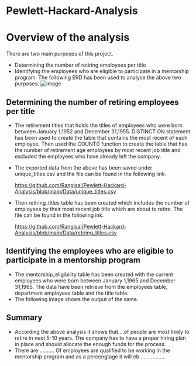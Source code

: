 # Pewlett-Hackard-Analysis

# Overview of the analysis
  There are two main purposes of this project. 
  - Determining the number of retiring employees per title 
  - Identifying the employees who are eligible to participate in a mentorship program.
  The following ERD has been used to analyse the above two purposes.
  ![image](https://user-images.githubusercontent.com/93173498/146663845-076b8bf1-4c0f-4277-9311-6af3018017d0.png)

## Determining the number of retiring employees per title

- The retirement titles that holds the titles of employees who were born between January 1,1952 and December 31,1955. DISTINCT ON statement has been used to create the table that contains the most recent of each employee. Then used the COUNT() function to create the table that has the number of retirement age employees by most recent job title and excluded the employees who have already left the company.

- The exported  data from the above has been saved under unique_titles.csv and the file can be found in the following link.

   https://github.com/Rangisal/Pewlett-Hackard-Analysis/blob/main/Data/unique_titles.csv


- Then retiring_titles table has been created which includes the number of employees by their most recent job title which are about to retire. The file can be found in the    following ink. 

   https://github.com/Rangisal/Pewlett-Hackard-Analysis/blob/main/Data/retiring_titles.csv
   

## Identifying the employees who are eligible to participate in a mentorship program
- The mentorship_eligibility table has been created with the current employees who were born between January 1,1965 and December 31,1965. The data have been retrieve from the employees table, department employees table and the title table. 
- The following image shows the output of the same.

## Summary 
- According the above analysis it shows that….of people are most likely  to retire in next 5-10 years. The company has to have a proper hiring plan in place and should allocate the enough funds for the process. 
- There are ………. Of employees are qualified to be working in the mentorship program and as a percengtage it will eb ……………..
 



